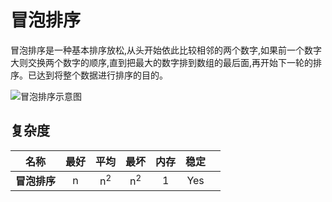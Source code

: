 # 冒泡排序

冒泡排序是一种基本排序放松,从头开始依此比较相邻的两个数字,如果前一个数字大则交换两个数字的顺序,直到把最大的数字排到数组的最后面,再开始下一轮的排序。已达到将整个数据进行排序的目的。

![冒泡排序示意图](https://upload.wikimedia.org/wikipedia/commons/c/c8/Bubble-sort-example-300px.gif)

## 复杂度

| 名称         | 最好 |     平均      |     最坏      | 内存 | 稳定 |     |
| ------------ | :--: | :-----------: | :-----------: | :--: | :--: | :-- |
| **冒泡排序** |  n   | n<sup>2</sup> | n<sup>2</sup> |  1   | Yes  |     |
